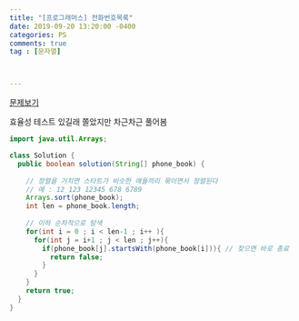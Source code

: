 ```yaml
---
title: "[프로그래머스] 전화번호목록"
date: 2019-09-20 13:20:00 -0400
categories: PS
comments: true
tag : [문자열]



---
```


[문제보기](https://programmers.co.kr/learn/courses/30/lessons/42577#)

효율성 테스트 있길래 쫄았지만 차근차근 풀어봄  

```java
import java.util.Arrays;

class Solution {
  public boolean solution(String[] phone_book) {
		
    // 정렬을 거치면 스타트가 비슷한 애들끼리 묶이면서 정렬된다
    // 예 : 12 123 12345 678 6789
    Arrays.sort(phone_book);
    int len = phone_book.length;
		
    // 이하 순차적으로 탐색 
    for(int i = 0 ; i < len-1 ; i++ ){
      for(int j = i+1 ; j < len ; j++){
        if(phone_book[j].startsWith(phone_book[i])){ // 찾으면 바로 종료
          return false;
        }
      }
    }
    return true;
  }
}
```

